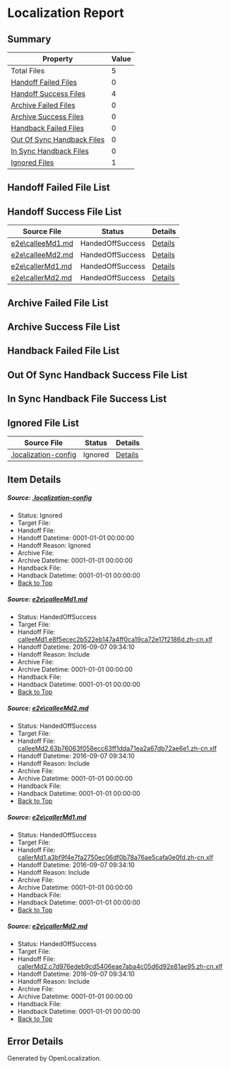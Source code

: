 # <a name='report-top'></a> Localization Report

## Summary
 Property | Value 
 -------- | ----- 
 Total Files | 5
[ Handoff Failed Files ](#handoff-failed-list)| 0
[ Handoff Success Files ](#handoff-success-list)| 4
[ Archive Failed Files ](#archive-failed-list)| 0
[ Archive Success Files ](#archive-success-list)| 0
[ Handback Failed Files ](#handback-failed-list)| 0
[ Out Of Sync Handback Files ](#outofsync-handback-success-list)| 0
[ In Sync Handback Files ](#insync-handback-success-list)| 0
[ Ignored Files ](#ignored-list)| 1

## <a name='handoff-failed-list'></a> Handoff Failed File List

## <a name='handoff-success-list'></a> Handoff Success File List
 Source File | Status | Details 
 ----------- | ------ | ------- 
 [e2e\calleeMd1.md](https://github.com/OpenLocalizationTestOrg/ol-test0/blob/1419765413028a5194a15f549597b8a0cda11426/e2e/calleeMd1.md) | HandedOffSuccess | [Details](#702ec8d00d8e2aebc8c65b543bfb6f78a565f3a01)
 [e2e\calleeMd2.md](https://github.com/OpenLocalizationTestOrg/ol-test0/blob/1419765413028a5194a15f549597b8a0cda11426/e2e/calleeMd2.md) | HandedOffSuccess | [Details](#9328d2debacf7124353ad0ba926c1138dd3c23d92)
 [e2e\callerMd1.md](https://github.com/OpenLocalizationTestOrg/ol-test0/blob/1419765413028a5194a15f549597b8a0cda11426/e2e/callerMd1.md) | HandedOffSuccess | [Details](#071d0246ebb6cdf2c67bb2bbf9722695d78f78673)
 [e2e\callerMd2.md](https://github.com/OpenLocalizationTestOrg/ol-test0/blob/1419765413028a5194a15f549597b8a0cda11426/e2e/callerMd2.md) | HandedOffSuccess | [Details](#78a5a186f3c73bd0e82321286e7c7ae186968c404)

## <a name='archive-failed-list'></a> Archive Failed File List

## <a name='archive-success-list'></a> Archive Success File List

## <a name='handback-failed-list'></a> Handback Failed File List

## <a name='outofsync-handback-success-list'></a> Out Of Sync Handback Success File List

## <a name='insync-handback-success-list'></a> In Sync Handback File Success List

## <a name='ignored-list'></a> Ignored File List
 Source File | Status | Details 
 ----------- | ------ | ------- 
 [.localization-config](https://github.com/OpenLocalizationTestOrg/ol-test0/blob/1419765413028a5194a15f549597b8a0cda11426/.localization-config) | Ignored | [Details](#3d4f252ac210baf56311d7e97dcc2db10974dbd20)

## Item Details
##### <a name='3d4f252ac210baf56311d7e97dcc2db10974dbd20'></a> Source: [.localization-config](https://github.com/OpenLocalizationTestOrg/ol-test0/blob/1419765413028a5194a15f549597b8a0cda11426/.localization-config)
* Status: Ignored
* Target File: 
* Handoff File: 
* Handoff Datetime: 0001-01-01 00:00:00
* Handoff Reason: Ignored
* Archive File: 
* Archive Datetime: 0001-01-01 00:00:00
* Handback File: 
* Handback Datetime: 0001-01-01 00:00:00
* [Back to Top](#report-top)

##### <a name='702ec8d00d8e2aebc8c65b543bfb6f78a565f3a01'></a> Source: [e2e\calleeMd1.md](https://github.com/OpenLocalizationTestOrg/ol-test0/blob/1419765413028a5194a15f549597b8a0cda11426/e2e/calleeMd1.md)
* Status: HandedOffSuccess
* Target File: 
* Handoff File: [calleeMd1.e8f5ecec2b522eb147a4ff0ca19ca72e17f2186d.zh-cn.xlf](https://github.com/OpenLocalizationTestOrg/ol-test0-handoff/blob/1bcaa3687338a48a040b7c586b4861eae625bbd1/ol-handoff/OpenLocalizationTestOrg/ol-test0-zhcn/ci/ht/calleeMd1.e8f5ecec2b522eb147a4ff0ca19ca72e17f2186d.zh-cn.xlf)
* Handoff Datetime: 2016-09-07 09:34:10
* Handoff Reason: Include
* Archive File: 
* Archive Datetime: 0001-01-01 00:00:00
* Handback File: 
* Handback Datetime: 0001-01-01 00:00:00
* [Back to Top](#report-top)

##### <a name='9328d2debacf7124353ad0ba926c1138dd3c23d92'></a> Source: [e2e\calleeMd2.md](https://github.com/OpenLocalizationTestOrg/ol-test0/blob/1419765413028a5194a15f549597b8a0cda11426/e2e/calleeMd2.md)
* Status: HandedOffSuccess
* Target File: 
* Handoff File: [calleeMd2.63b76063f058ecc63ff1dda71ea2a67db72ae6e1.zh-cn.xlf](https://github.com/OpenLocalizationTestOrg/ol-test0-handoff/blob/1bcaa3687338a48a040b7c586b4861eae625bbd1/ol-handoff/OpenLocalizationTestOrg/ol-test0-zhcn/ci/ht/calleeMd2.63b76063f058ecc63ff1dda71ea2a67db72ae6e1.zh-cn.xlf)
* Handoff Datetime: 2016-09-07 09:34:10
* Handoff Reason: Include
* Archive File: 
* Archive Datetime: 0001-01-01 00:00:00
* Handback File: 
* Handback Datetime: 0001-01-01 00:00:00
* [Back to Top](#report-top)

##### <a name='071d0246ebb6cdf2c67bb2bbf9722695d78f78673'></a> Source: [e2e\callerMd1.md](https://github.com/OpenLocalizationTestOrg/ol-test0/blob/1419765413028a5194a15f549597b8a0cda11426/e2e/callerMd1.md)
* Status: HandedOffSuccess
* Target File: 
* Handoff File: [callerMd1.a3bf9f4e7fa2750ec06df0b78a76ae5cafa0e0fd.zh-cn.xlf](https://github.com/OpenLocalizationTestOrg/ol-test0-handoff/blob/1bcaa3687338a48a040b7c586b4861eae625bbd1/ol-handoff/OpenLocalizationTestOrg/ol-test0-zhcn/ci/ht/callerMd1.a3bf9f4e7fa2750ec06df0b78a76ae5cafa0e0fd.zh-cn.xlf)
* Handoff Datetime: 2016-09-07 09:34:10
* Handoff Reason: Include
* Archive File: 
* Archive Datetime: 0001-01-01 00:00:00
* Handback File: 
* Handback Datetime: 0001-01-01 00:00:00
* [Back to Top](#report-top)

##### <a name='78a5a186f3c73bd0e82321286e7c7ae186968c404'></a> Source: [e2e\callerMd2.md](https://github.com/OpenLocalizationTestOrg/ol-test0/blob/1419765413028a5194a15f549597b8a0cda11426/e2e/callerMd2.md)
* Status: HandedOffSuccess
* Target File: 
* Handoff File: [callerMd2.c7d976edeb9cd5406eae7aba4c05d6d92e81ae95.zh-cn.xlf](https://github.com/OpenLocalizationTestOrg/ol-test0-handoff/blob/1bcaa3687338a48a040b7c586b4861eae625bbd1/ol-handoff/OpenLocalizationTestOrg/ol-test0-zhcn/ci/ht/callerMd2.c7d976edeb9cd5406eae7aba4c05d6d92e81ae95.zh-cn.xlf)
* Handoff Datetime: 2016-09-07 09:34:10
* Handoff Reason: Include
* Archive File: 
* Archive Datetime: 0001-01-01 00:00:00
* Handback File: 
* Handback Datetime: 0001-01-01 00:00:00
* [Back to Top](#report-top)


## Error Details

Generated by OpenLocalization.

